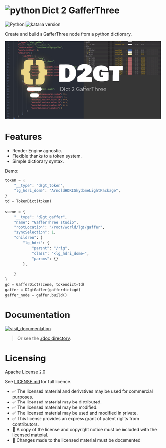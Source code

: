 # ![python](https://img.shields.io/badge/python-333333?labelColor=FED142) Dict 2 GafferThree

![Python](https://img.shields.io/badge/Python-2+-4f4f4f?labelColor=3776ab&logo=python&logoColor=FED142)
![katana version](https://img.shields.io/badge/Katana-any-4f4f4f?labelColor=111111&logo=katana&logoColor=FCB123)

Create and build a GafferThree node from a python dictionary.

<img src="doc/img/cover.jpg" width="800">

# Features

- Render Engine agnostic.
- Flexible thanks to a token system.
- Simple dictionary syntax.

Demo:

```python
token = {
    "__type": "d2gt_token",
    "lg_hdri_dome": "ArnoldHDRISkydomeLightPackage",
}
td = TokenDict(token)

scene = {
    "__type": "d2gt_gaffer",
    "name": "GafferThree_studio",
    "rootLocation": "/root/world/lgt/gaffer",
    "syncSelection": 1,
    "children": {
        "lg_hdri": {
            "parent": "/rig",
            "class": "<lg_hdri_dome>",
            "params": {}
        },

    }
}
gd = GafferDict(scene, tokendict=td)
gaffer = D2gtGaffer(gafferdict=gd)
gaffer_node = gaffer.build()
```


# Documentation

[![visit_documentation](https://img.shields.io/badge/visit_documentation-blue)](doc/INDEX.md)


> Or see the [./doc directory](doc).

# Licensing

Apache License 2.0

See [LICENSE.md](./LICENSE.md) for full licence.

- ✅ The licensed material and derivatives may be used for commercial purposes.
- ✅ The licensed material may be distributed.
- ✅ The licensed material may be modified.
- ✅ The licensed material may be used and modified in private.
- ✅ This license provides an express grant of patent rights from contributors.
- 📏 A copy of the license and copyright notice must be included with the licensed material.
- 📏 Changes made to the licensed material must be documented